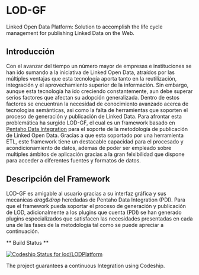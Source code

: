 
# LOD-GF #

Linked Open Data Platform: Solution to accomplish the life cycle management for publishing Linked Data on the Web.

## Introducción ##

Con el avanzar del tiempo un número  mayor de empresas e instituciones se han ido sumando a la iniciativa de Linked Open Data, atraídos  por las múltiples ventajas que esta tecnología aporta tanto en la reutilización, integración  y  el aprovechamiento superior de la información. Sin embargo, aunque esta tecnología ha ido creciendo constantemente, aun debe superar serios factores que afectan su adopción generalizada. Dentro de estos factores se encuentran la necesidad de conocimiento avanzado acerca de tecnologias semánticas, asi como la falta de herramientas que soporten el proceso de generación y publicación de Linked Data. Para afrontar esta problemática ha surgido LOD-GF,  el cual es un framework basado en [Pentaho Data Integration](http://community.pentaho.com/projects/data-integration/) para el soporte de la metodología de publicación de Linked Open Data. Gracias a que esta soportado por una herramienta ETL, este framework tiene un destacable capacidad para el procesado y acondicionamiento de datos, ademas de poder ser  empleado sobre multiples ámbitos de aplicación gracias a la gran felxibilidad que dispone para acceder a diferentes fuentes y formatos de datos.

## Descripción del Framework ##

LOD-GF es  amigable al usuario gracias a su interfaz gráfica y sus mecanicas *drag&drop* heredadas de Pentaho Data Integration (PDI). Para que el framework  pueda soportar el proceso de generación y publicación de LOD, adicionalmente a los plugins que cuenta (PDI) se han generado  plugins especializados que satisfacen las necesidades presentadas en cada una de las fases de la metodologia tal como se puede apreciar a continuación.









** Build Status **

[ ![Codeship Status for lod/LODPlatform](https://codeship.com/projects/f70d1860-b628-0132-afb1-32912015c090/status?branch=master)](https://codeship.com/projects/70968)


The project guarantees a continuous Integration using Codeship.

